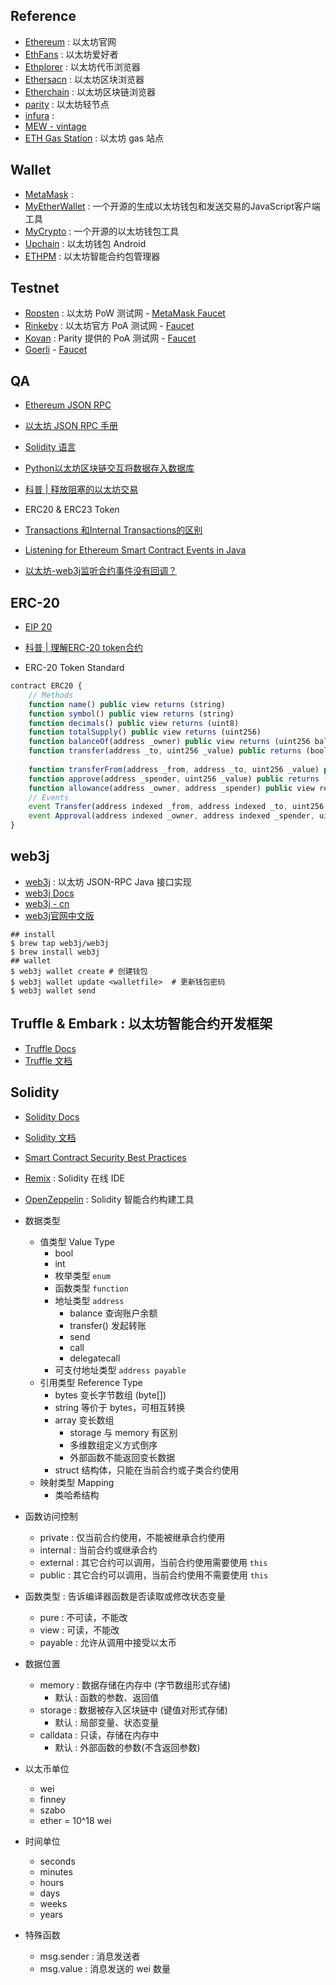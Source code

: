 ## Reference

- [Ethereum](https://www.ethereum.org/) : 以太坊官网
- [EthFans](https://ethfans.org/) : 以太坊爱好者
- [Ethplorer](https://ethplorer.io/) : 以太坊代币浏览器
- [Ethersacn](https://etherscan.io/) : 以太坊区块浏览器
- [Etherchain](https://www.etherchain.org/) : 以太坊区块链浏览器
- [parity](https://github.com/paritytech/parity-ethereum) : 以太坊轻节点
- [infura](https://infura.io/) : 
- [MEW - vintage](https://vintage.myetherwallet.com)
- [ETH Gas Station](https://ethgasstation.info/) : 以太坊 gas 站点

## Wallet

- [MetaMask](https://github.com/MetaMask) : 
- [MyEtherWallet](https://www.myetherwallet.com) : 一个开源的生成以太坊钱包和发送交易的JavaScript客户端工具
- [MyCrypto](https://mycrypto.com) : 一个开源的以太坊钱包工具
- [Upchain](https://github.com/xilibi2003/Upchain-wallet) : 以太坊钱包 Android
- [ETHPM](https://www.ethpm.com/) : 以太坊智能合约包管理器

## Testnet

- [Ropsten](https://github.com/ethereum/ropsten) : 以太坊 PoW 测试网 - [MetaMask Faucet](https://faucet.metamask.io/)
- [Rinkeby](https://rinkeby.io/) : 以太坊官方 PoA 测试网 - [Faucet](https://faucet.rinkeby.io/)
- [Kovan](https://github.com/kovan-testnet/proposal) : Parity 提供的 PoA 测试网 - [Faucet](https://faucet.kovan.network/)
- [Goerli](https://github.com/goerli/testnet) - [Faucet](https://goerli-faucet.slock.it/)

## QA
- [Ethereum JSON RPC](https://github.com/ethereum/wiki/wiki/json-rpc)
- [以太坊 JSON RPC 手册](http://cw.hubwiz.com/card/c/ethereum-json-rpc-api/)

- [Solidity 语言](http://www.tryblockchain.org/)
- [Python以太坊区块链交互将数据存入数据库](https://segmentfault.com/a/1190000016273607#articleHeader4)
- [科普 | 释放阻塞的以太坊交易](https://ethfans.org/ajian1984/articles/releasing-stuck-ethereum-transactions)
- ERC20 & ERC23 Token
- [Transactions 和Internal Transactions的区别](https://dewone.zendesk.com/hc/zh-cn/articles/360005205873-Transactions-%E5%92%8CInternal-Transactions%E7%9A%84%E5%8C%BA%E5%88%AB)
- [Listening for Ethereum Smart Contract Events in Java](https://kauri.io/article/760f495423db42f988d17b8c145b0874/listening-for-ethereum-smart-contract-events-in-java)
- [以太坊-web3j监听合约事件没有回调？](https://my.oschina.net/u/1189224/blog/1843831)

## ERC-20

- [EIP 20](https://eips.ethereum.org/EIPS/eip-20)
- [科普 | 理解ERC-20 token合约](https://ethfans.org/posts/understanding-erc-20-token-contracts)

- ERC-20 Token Standard

``` javascript
contract ERC20 {
    // Methods
    function name() public view returns (string)
    function symbol() public view returns (string)
    function decimals() public view returns (uint8)
    function totalSupply() public view returns (uint256)
    function balanceOf(address _owner) public view returns (uint256 balance)
    function transfer(address _to, uint256 _value) public returns (bool success)
    
    function transferFrom(address _from, address _to, uint256 _value) public returns (bool success)
    function approve(address _spender, uint256 _value) public returns (bool success)
    function allowance(address _owner, address _spender) public view returns (uint256 remaining)
    // Events 
    event Transfer(address indexed _from, address indexed _to, uint256 _value);
    event Approval(address indexed _owner, address indexed _spender, uint256 _value);
}
```

## web3j

- [web3j](https://github.com/web3j/web3j) : 以太坊 JSON-RPC Java 接口实现
- [web3j Docs](https://docs.web3j.io/)
- [web3j - cn](https://watermelon.gitbook.io/web3j/)
- [web3j官网中文版](https://juejin.im/entry/5b448c57f265da0f93138ccb) 

``` shell
## install
$ brew tap web3j/web3j
$ brew install web3j
## wallet
$ web3j wallet create # 创建钱包
$ web3j wallet update <walletfile>  # 更新钱包密码
$ web3j wallet send 
```

## Truffle & Embark : 以太坊智能合约开发框架

- [Truffle Docs](https://truffleframework.com/docs)
- [Truffle 文档](https://truffleframework.org/docs/)

## Solidity

- [Solidity Docs](https://solidity.readthedocs.io)
- [Solidity 文档](https://solidity-cn.readthedocs.io)
- [Smart Contract Security Best Practices](https://github.com/ConsenSys/smart-contract-best-practices)
- [Remix](https://remix.ethereum.org/) : Solidity 在线 IDE
- [OpenZeppelin](https://openzeppelin.org/) : Solidity 智能合约构建工具

- 数据类型
    * 值类型 Value Type
        + bool
        + int
        + 枚举类型 `enum`
        + 函数类型 `function`
        + 地址类型 `address`
            * balance 查询账户余额
            * transfer() 发起转账
            * send
            * call
            * delegatecall
        + 可支付地址类型 `address payable`
    * 引用类型 Reference Type
        + bytes 变长字节数组 (byte[])
        + string 等价于 bytes，可相互转换
        + array 变长数组
            * storage 与 memory 有区别
            * 多维数组定义方式倒序
            * 外部函数不能返回变长数据
        + struct 结构体，只能在当前合约或子类合约使用
    * 映射类型 Mapping 
        + 类哈希结构
        
- 函数访问控制
    * private : 仅当前合约使用，不能被继承合约使用
    * internal : 当前合约或继承合约
    * external : 其它合约可以调用，当前合约使用需要使用 `this`
    * public  : 其它合约可以调用，当前合约使用不需要使用 `this`
- 函数类型 : 告诉编译器函数是否读取或修改状态变量
    * pure : 不可读，不能改
    * view : 可读，不能改
    * payable : 允许从调用中接受以太币

- 数据位置
    * memory : 数据存储在内存中 (字节数组形式存储)
        + 默认 : 函数的参数、返回值
    * storage : 数据被存入区块链中 (键值对形式存储)
        + 默认 : 局部变量、状态变量
    * calldata : 只读，存储在内存中
        + 默认 : 外部函数的参数(不含返回参数) 

- 以太币单位
    * wei
    * finney
    * szabo
    * ether = 10^18 wei
- 时间单位
    * seconds
    * minutes
    * hours
    * days
    * weeks
    * years

- 特殊函数
    * msg.sender : 消息发送者
    * msg.value : 消息发送的 wei 数量

